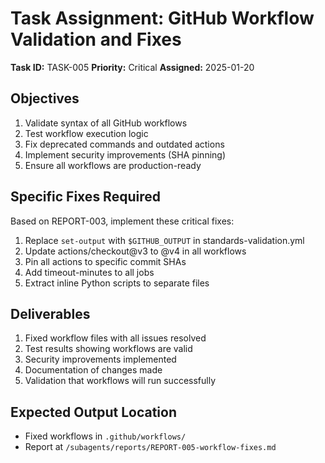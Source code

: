 # Task Assignment: GitHub Workflow Validation and Fixes

**Task ID:** TASK-005
**Priority:** Critical
**Assigned:** 2025-01-20

## Objectives
1. Validate syntax of all GitHub workflows
2. Test workflow execution logic
3. Fix deprecated commands and outdated actions
4. Implement security improvements (SHA pinning)
5. Ensure all workflows are production-ready

## Specific Fixes Required
Based on REPORT-003, implement these critical fixes:
1. Replace `set-output` with `$GITHUB_OUTPUT` in standards-validation.yml
2. Update actions/checkout@v3 to @v4 in all workflows
3. Pin all actions to specific commit SHAs
4. Add timeout-minutes to all jobs
5. Extract inline Python scripts to separate files

## Deliverables
1. Fixed workflow files with all issues resolved
2. Test results showing workflows are valid
3. Security improvements implemented
4. Documentation of changes made
5. Validation that workflows will run successfully

## Expected Output Location
- Fixed workflows in `.github/workflows/`
- Report at `/subagents/reports/REPORT-005-workflow-fixes.md`